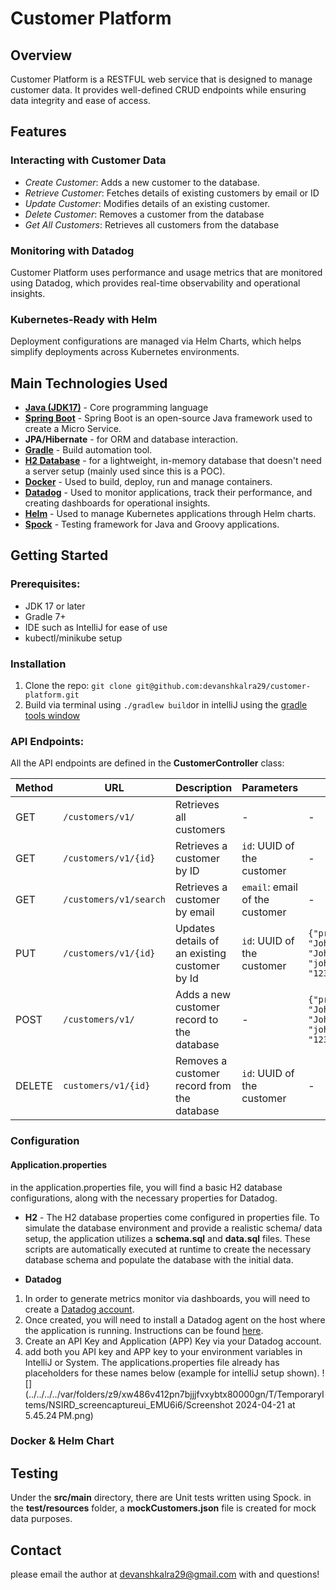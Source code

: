 # Customer Platform
## Overview
Customer Platform is a RESTFUL web service that is designed to manage customer data. It provides well-defined CRUD endpoints while ensuring data integrity and ease of access. 

## Features 
### Interacting with Customer Data

- *Create Customer*: Adds a new customer to the database.
- *Retrieve Customer*: Fetches details of existing customers by email or ID
- *Update Customer*: Modifies details of an existing customer.
- *Delete Customer*: Removes a customer from the database
- *Get All Customers*: Retrieves all customers from the database

### Monitoring with Datadog
Customer Platform uses performance and usage metrics that are monitored using Datadog, which provides real-time observability and operational insights.

### Kubernetes-Ready with Helm
Deployment configurations are managed via Helm Charts, which helps simplify deployments across Kubernetes environments.


## Main Technologies Used
- [**Java (JDK17)**](https://openjdk.org/projects/jdk/17/) - Core programming language
- [**Spring Boot**](https://docs.spring.io/spring-boot/docs/current/reference/htmlsingle/) - Spring Boot is an open-source Java framework used to create a Micro Service.
- **JPA/Hibernate** - for ORM and database interaction.
- [**Gradle**](https://docs.gradle.org/current/userguide/userguide.html) - Build automation tool.
- [**H2 Database**](https://www.h2database.com/html/main.html) - for a lightweight, in-memory database that doesn't need a server setup (mainly used since this is a POC).
- [**Docker**](https://docs.docker.com/) - Used to build, deploy, run and manage containers.
- [**Datadog**](https://docs.datadoghq.com/) - Used to monitor applications, track their performance, and creating dashboards for operational insights.
- [**Helm**](https://helm.sh/docs/) - Used to manage Kubernetes applications through Helm charts.
- [**Spock**](https://helm.sh/docs/) - Testing framework for Java and Groovy applications.

## Getting Started
### Prerequisites:
- JDK 17 or later
- Gradle 7+
- IDE such as IntelliJ for ease of use
- kubectl/minikube setup

### Installation
1. Clone the repo:
`git clone git@github.com:devanshkalra29/customer-platform.git`
2. Build via terminal using `./gradlew build`or in intelliJ using the [gradle tools window](https://www.jetbrains.com/help/idea/jetgradle-tool-window.html)

### API Endpoints:
All the API endpoints are defined in the **CustomerController** class:

| Method | URL                    | Description | Parameters                 | Request Body Example                                                                                                                                                |
|--------|------------------------|---          |----------------------------|---------------------------------------------------------------------------------------------------------------------------------------------------------------------|
 | GET    | `/customers/v1/`       | Retrieves all customers | -                          | -                                                                                                                                                                   |
 | GET    | `/customers/v1/{id}`   | Retrieves a customer by ID | `id`: UUID of the customer | -                                                                                                                                                                   |
 | GET    | `/customers/v1/search` | Retrieves a customer by email | `email`: email of the customer  | -                                                                                                                                                                   |
 | PUT    | `/customers/v1/{id}`   | Updates details of an existing customer by Id | `id`: UUID of the customer | `{"prefix" : "Mr.","firstName": "John","middleName": "Allen","lastName": "Johnson","suffix": "Sr","email": "john.johnson@example.com","phoneNumber": "1234567890" }` |
 | POST   | `/customers/v1/`       | Adds a new customer record to the database    | - | `{"prefix" : "Mr.","firstName": "John","middleName": "Allen","lastName": "Johnson","suffix": "Sr","email": "john.johnson@example.com","phoneNumber": "1234567890" }` |
 | DELETE | `customers/v1/{id}`    | Removes a customer record from the database | `id`: UUID of the customer | - |


### Configuration
#### Application.properties
in the application.properties file, you will find a basic H2 database configurations, along with the necessary properties for Datadog.
- **H2** - The H2 database properties come configured in properties file. To simulate the database environment and provide a realistic schema/ data setup, the application utilizes a **schema.sql** and **data.sql** files. These scripts are automatically executed at runtime to create the necessary database schema and populate the database with the initial data.



- **Datadog** 
1. In order to generate metrics monitor via dashboards, you will need to create a [Datadog account](https://www.datadoghq.com/). 
2. Once created, you will need to install a Datadog agent on the host where the application is running. Instructions can be found [here](https://docs.datadoghq.com/getting_started/agent/).
3. Create an API Key and Application (APP) Key via your Datadog account.
4. add both you API key and APP key to your environment variables in IntelliJ or System. The applications.properties file already has placeholders for these names below (example for intelliJ setup shown).
![](../../../../var/folders/z9/xw486v412pn7bjjjfvxybtx80000gn/T/TemporaryItems/NSIRD_screencaptureui_EMU6i6/Screenshot 2024-04-21 at 5.45.24 PM.png)


### Docker & Helm Chart


## Testing
Under the **src/main** directory, there are Unit tests written using Spock. in the **test/resources** folder, a **mockCustomers.json** file is created for mock data purposes.


## Contact
please email the author at devanshkalra29@gmail.com with and questions!












 
